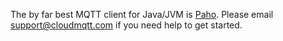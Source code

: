 The by far best MQTT client for Java/JVM is [Paho](http://eclipse.org/paho/). Please email [support@cloudmqtt.com](mailto:support@cloudmqtt.com) if you need help to get started. 


